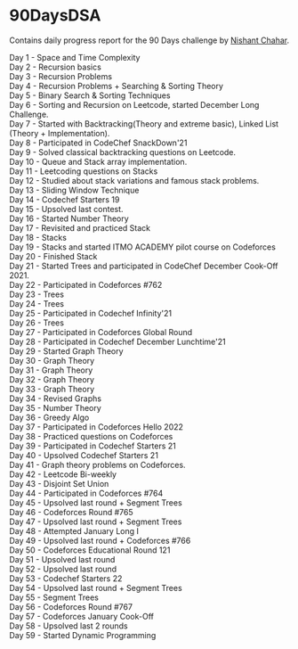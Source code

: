 # 90DaysDSA
Contains daily progress report for the 90 Days challenge by [Nishant Chahar](https://www.linkedin.com/in/chaharnishant11/).

Day 1 - Space and Time Complexity<br>
Day 2 - Recursion basics<br>
Day 3 - Recursion Problems<br>
Day 4 - Recursion Problems + Searching & Sorting Theory<br>
Day 5 - Binary Search & Sorting Techniques<br>
Day 6 - Sorting and Recursion on Leetcode, started December Long Challenge.<br>
Day 7 - Started with Backtracking(Theory and extreme basic), Linked List (Theory + Implementation).<br>
Day 8 - Participated in CodeChef SnackDown'21<br>
Day 9 - Solved classical backtracking questions on Leetcode.<br>
Day 10 - Queue and Stack array implementation.<br>
Day 11 - Leetcoding questions on Stacks<br>
Day 12 - Studied about stack variations and famous stack problems.<br>
Day 13 - Sliding Window Technique<br>
Day 14 - Codechef Starters 19<br>
Day 15 - Upsolved last contest.<br>
Day 16 - Started Number Theory<br>
Day 17 - Revisited and practiced Stack<br>
Day 18 - Stacks<br>
Day 19 - Stacks and started ITMO ACADEMY pilot course on Codeforces<br>
Day 20 - Finished Stack<br>
Day 21 - Started Trees and participated in CodeChef December Cook-Off 2021.<br>
Day 22 - Participated in Codeforces #762<br>
Day 23 - Trees<br>
Day 24 - Trees<br>
Day 25 - Participated in Codechef Infinity'21<br>
Day 26 - Trees<br>
Day 27 - Participated in Codeforces Global Round<br>
Day 28 - Participated in Codechef December Lunchtime'21<br>
Day 29 - Started Graph Theory<br>
Day 30 - Graph Theory<br>
Day 31 - Graph Theory<br>
Day 32 - Graph Theory<br>
Day 33 - Graph Theory<br>
Day 34 - Revised Graphs<br>
Day 35 - Number Theory<br>
Day 36 - Greedy Algo<br>
Day 37 - Participated in Codeforces Hello 2022<br>
Day 38 - Practiced questions on Codeforces<br>
Day 39 - Participated in Codechef Starters 21<br>
Day 40 - Upsolved Codechef Starters 21<br>
Day 41 - Graph theory problems on Codeforces.<br>
Day 42 - Leetcode Bi-weekly<br>
Day 43 - Disjoint Set Union<br>
Day 44 - Participated in Codeforces #764<br>
Day 45 - Upsolved last round + Segment Trees<br>
Day 46 - Codeforces Round #765<br>
Day 47 - Upsolved last round + Segment Trees<br>
Day 48 - Attempted January Long I<br>
Day 49 - Upsolved last round + Codeforces #766<br>
Day 50 - Codeforces Educational Round 121<br>
Day 51 - Upsolved last round<br>
Day 52 - Upsolved last round<br>
Day 53 - Codechef Starters 22<br>
Day 54 - Upsolved last round + Segment Trees<br>
Day 55 - Segment Trees<br>
Day 56 - Codeforces Round #767<br>
Day 57 - Codeforces January Cook-Off<br>
Day 58 - Upsolved last 2 rounds<br>
Day 59 - Started Dynamic Programming<br>

